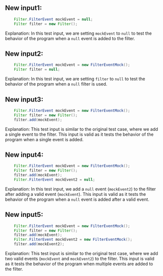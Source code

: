 ## New input1:
```java
    Filter.FilterEvent mockEvent = null;
    Filter filter = new Filter();
```
Explanation: In this test input, we are setting `mockEvent` to `null` to test the behavior of the program when a `null` event is added to the filter.

## New input2:
```java
    Filter.FilterEvent mockEvent = new FilterEventMock();
    Filter filter = null;
```
Explanation: In this test input, we are setting `filter` to `null` to test the behavior of the program when a `null` filter is used.

## New input3:
```java
    Filter.FilterEvent mockEvent = new FilterEventMock();
    Filter filter = new Filter();
    filter.add(mockEvent);
```
Explanation: This test input is similar to the original test case, where we add a single event to the filter. This input is valid as it tests the behavior of the program when a single event is added.

## New input4:
```java
    Filter.FilterEvent mockEvent = new FilterEventMock();
    Filter filter = new Filter();
    filter.add(mockEvent);
    Filter.FilterEvent mockEvent2 = null;
```
Explanation: In this test input, we add a `null` event (`mockEvent2`) to the filter after adding a valid event (`mockEvent`). This input is valid as it tests the behavior of the program when a `null` event is added after a valid event.

## New input5:
```java
    Filter.FilterEvent mockEvent = new FilterEventMock();
    Filter filter = new Filter();
    filter.add(mockEvent);
    Filter.FilterEvent mockEvent2 = new FilterEventMock();
    filter.add(mockEvent2);
```
Explanation: This test input is similar to the original test case, where we add two valid events (`mockEvent` and `mockEvent2`) to the filter. This input is valid as it tests the behavior of the program when multiple events are added to the filter.